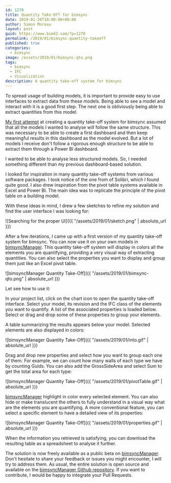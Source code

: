 ```yaml
---
id: 1270
title: Quantity Take-Off for bimsync
date: 2019-01-26T10:00:00+00:00
author: Simon Moreau
layout: post
guid: https://www.bim42.com/?p=1270
permalink: /2019/01/bimsync-quantity-takeoff
published: true
categories:
  - bimsync
image: /assets/2019/01/bimsync-qto.png
tags:
  - bimsync
  - IFC
  - Visualization
description: A quantity take-off system for bimsync
---
```

To spread usage of building models, it is important to provide easy to use interfaces to extract data from these models. Being able to see a model and interact with it is a good first step. The next one is obliviously being able to extract quantities from this model.

[My first attempt](https://www.bim42.com/2018/02/data-visualization-for-bimsync/) at creating a quantity take-off system for bimsync assumed that all the models I wanted to analyse will follow the same structure. This was necessary to be able to create a first dashboard and then keep meaningful results in this dashboard as the model evolved. But a lot of models I receive don't follow a rigorous enough structure to be able to extract them through a Power BI dashboard.

I wanted to be able to analyse less structured models. So, I needed something different than my previous dashboard-based solution.

I looked for inspiration in many quantity take-off systems from various software packages. I took notice of the one from of Solibri, which I found quite good. I also drew inspiration from the pivot table systems available in Excel and Power BI. The main idea was to replicate the principle of the pivot table on a building model.

With these ideas in mind, I drew a few sketches to refine my solution and find the user interface I was looking for:

![Searching for the proper UI]({{ "/assets/2019/01/sketch.png" | absolute_url }})

After a few iterations, I came up with a first version of my quantity take-off system for bimsync. You can now use it on your own models in [bimsyncManager](https://bimsyncmanager.firebaseapp.com).
This quantity take-off system will display in colors all the elements you are quantifying, providing a very visual way of extracting quantities. You can also select the properties you want to display and group them just like an Excel pivot table.

![bimsyncManager Quantity Take-Off]({{ "/assets/2019/01/bimsync-qto.png" | absolute_url }})

Let see how to use it:

In your project list, click on the chart icon to open the quantity take-off interface. Select your model, its revision and the IFC class of the elements you want to quantify. A list of the associated properties is loaded below. Select or drag and drop some of these properties to group your elements.

A table summarizing the results appears below your model. Selected elements are also displayed in colors:

![bimsyncManager Quantity Take-Off]({{ "/assets/2019/01/into.gif" | absolute_url }})

Drag and drop new properties and select how you want to group each one of them. For example, we can count how many walls of each type we have by counting Guids. You can also add the GrossSideArea and select Sum to get the total area for each type:

![bimsyncManager Quantity Take-Off]({{ "/assets/2019/01/pivotTable.gif" | absolute_url }})

[bimsyncManager](https://bimsyncmanager.firebaseapp.com) highlight in color every selected element. You can also hide or make translucent the others to fully understand in a visual way what are the elements you are quantifying. A more conventional feature, you can select a specific element to have a detailed view of its properties:

![bimsyncManager Quantity Take-Off]({{ "/assets/2019/01/properties.gif" | absolute_url }})

When the information you retrieved is satisfying, you can download the resulting table as a spreadsheet to analyse it further.

The solution is now freely available as a public beta on [bimsyncManager](https://bimsyncmanager.firebaseapp.com). Don't hesitate to share your feedback or issues you might encounter, I will try to address them.
As usual, the entire solution is open source and available on the [bimsyncManager Github repository](https://github.com/simonmoreau/bimsyncManager). If you want to contribute, I would be happy to integrate your Pull Requests.